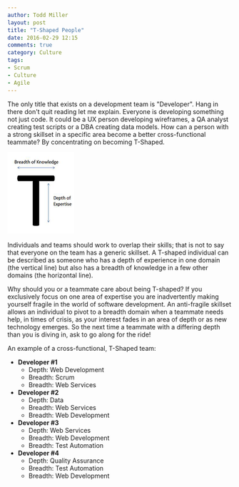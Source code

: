 ```yaml
---
author: Todd Miller
layout: post
title: "T-Shaped People"
date: 2016-02-29 12:15
comments: true
category: Culture
tags:
- Scrum
- Culture
- Agile
---
```

The only title that exists on a development team is "Developer". Hang in there don't quit reading let me explain. Everyone is developing something not just code. It could be a UX person developing wireframes, a QA analyst creating test scripts or a DBA creating data models. How can a person with a strong skillset in a specific area become a better cross-functional teammate? By concentrating on becoming T-Shaped.

<img src="/images/T-shaped.png" alt="T-Shaped" />

Individuals and teams should work to overlap their skills; that is not to say that everyone on the team has a generic skillset. A T-shaped individual can be described as someone who has a depth of experience in one domain (the vertical line) but also has a breadth of knowledge in a few other domains (the horizontal line).

Why should you or a teammate care about being T-shaped? If you exclusively focus on one area of expertise you are inadvertently making yourself fragile in the world of software development. An anti-fragile skillset allows an individual to pivot to a breadth domain when a teammate needs help, in times of crisis, as your interest fades in an area of depth or as new technology emerges. So the next time a teammate with a differing depth than you is diving in, ask to go along for the ride!

 An example of a cross-functional, T-Shaped team:

- **Developer #1**
    - Depth: Web Development
    - Breadth: Scrum
    - Breadth: Web Services
- **Developer #2**
    - Depth: Data
    - Breadth: Web Services
    - Breadth: Web Development
- **Developer #3**
    - Depth: Web Services
    - Breadth: Web Development
    - Breadth: Test Automation
- **Developer #4**
    - Depth: Quality Assurance
    - Breadth: Test Automation
    - Breadth: Web Development

